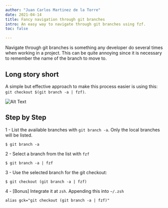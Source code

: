 ```yaml
---
author: "Juan Carlos Martinez de la Torre"
date: 2021-04-14
title: Fancy navigation through git branches
intro: An easy way to navigate through git branches using fzf.
toc: false

---
```


Navigate through git branches is something any developer do several times when working in a project. This can be quite annoying since it is necessary to remember the name of the branch to move to.

## Long story short

A simple but effective approach to make this process easier is using this: `git checkout $(git branch -a | fzf)`.

![Alt Text](../images/fancy-branches-navigator.gif)

## Step by Step

1 - List the available branches with `git branch -a`. Only the local branches will be listed.
```console
$ git branch -a
```

2 - Select a branch from the list with `fzf`
```console
$ git branch -a | fzf
```

3 - Use the selected branch for the git checkout:
```console
$ git checkout (git branch -a | fzf)
```

4 - [Bonus] Integrate it at `zsh`. Appending this into `~/.zsh`
```console
alias gck="git checkout (git branch -a | fzf)"
```
